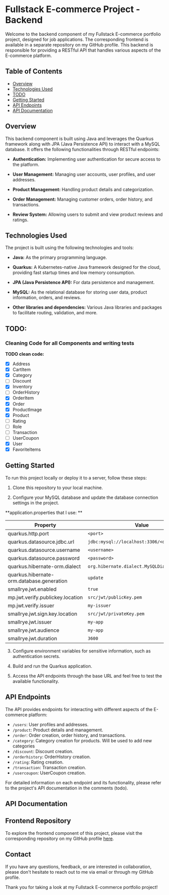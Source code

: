 # Fullstack E-commerce Project - Backend

Welcome to the backend component of my Fullstack E-commerce portfolio project, designed for job applications. The corresponding frontend is available in a separate repository on my GitHub profile. This backend is responsible for providing a RESTful API that handles various aspects of the E-commerce platform.

## Table of Contents
- [Overview](#project-description)
- [Technologies Used](#features)
- [TODO](#project-status)
- [Getting Started](#getting-started)
- [API Endpoints](#api-endpoints)
- [API Documentation](#api-documentation)

## Overview

This backend component is built using Java and leverages the Quarkus framework along with JPA (Java Persistence API) to interact with a MySQL database. It offers the following functionalities through RESTful endpoints:

- **Authentication:** Implementing user authentication for secure access to the platform.

- **User Management:** Managing user accounts, user profiles, and user addresses.

- **Product Management:** Handling product details and categorization.

- **Order Management:** Managing customer orders, order history, and transactions.

- **Review System:** Allowing users to submit and view product reviews and ratings.

## Technologies Used

The project is built using the following technologies and tools:

- **Java:** As the primary programming language.

- **Quarkus:** A Kubernetes-native Java framework designed for the cloud, providing fast startup times and low memory consumption.

- **JPA (Java Persistence API):** For data persistence and management.

- **MySQL:** As the relational database for storing user data, product information, orders, and reviews.

- **Other libraries and dependencies:** Various Java libraries and packages to facilitate routing, validation, and more.
## TODO:  
### Cleaning Code for all Components and writing tests
**TODO clean code:**

- [x] Address
- [x] CartItem
- [x] Category
- [ ] Discount
- [x] Inventory
- [ ] OrderHistory
- [x] OrderItem
- [x] Order
- [x] ProductImage
- [x] Product
- [ ] Rating
- [ ] Role
- [ ] Transaction
- [ ] UserCoupon
- [x] User
- [x] FavoriteItems

## Getting Started

To run this project locally or deploy it to a server, follow these steps:

1. Clone this repository to your local machine.

2. Configure your MySQL database and update the database connection settings in the project.

**application.properties that I use:  **

| Property                                | Value                                       |
|-----------------------------------------|---------------------------------------------|
| quarkus.http.port                       | `<port>`                                    |
| quarkus.datasource.jdbc.url             | `jdbc:mysql://localhost:3306/<databasename>` |
| quarkus.datasource.username              | `<username>`                                |
| quarkus.datasource.password              | `<password>`                                |
| quarkus.hibernate-orm.dialect           | `org.hibernate.dialect.MySQLDialect`      |
| quarkus.hibernate-orm.database.generation| `update`                                    |
| smallrye.jwt.enabled                    | `true`                                      |
| mp.jwt.verify.publickey.location         | `src/jwt/publicKey.pem`                     |
| mp.jwt.verify.issuer                    | `my-issuer`                                 |
| smallrye.jwt.sign.key.location           | `src/jwt/privateKey.pem`                    |
| smallrye.jwt.issuer                     | `my-app`                                   |
| smallrye.jwt.audience                   | `my-app`                                   |
| smallrye.jwt.duration                   | `3600`                                      |


3. Configure environment variables for sensitive information, such as authentication secrets.

4. Build and run the Quarkus application.

5. Access the API endpoints through the base URL and feel free to test the available functionality.

## API Endpoints

The API provides endpoints for interacting with different aspects of the E-commerce platform:

- `/users`: User profiles and addresses.
- `/product`: Product details and management.
- `/order`: Order creation, order history, and transactions.
- `/category`: Category creation for products. Will be used to add new categories
- `/discount`: Discount creation.
- `/orderhistory`: OrderHistory creation.
- `/rating`: Rating creation.
- `/transaction`: Transaction creation.
- `/usercoupon`: UserCoupon creation.

For detailed information on each endpoint and its functionality, please refer to the project's API documentation in the comments (todo).

## API Documentation

## Frontend Repository

To explore the frontend component of this project, please visit the corresponding repository on my GitHub profile [here](link-to-frontend-repo).

## Contact

If you have any questions, feedback, or are interested in collaboration, please don't hesitate to reach out to me via email or through my GitHub profile.

Thank you for taking a look at my Fullstack E-commerce portfolio project!

